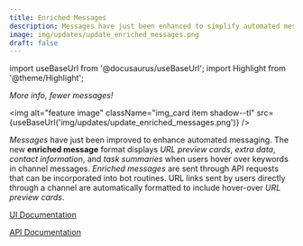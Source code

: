 ```yaml
---
title: Enriched Messages
description: Messages have just been enhanced to simplify automated messaging. The new enriched message format includes URL preview cards, hover-over data, contact information, and task summaries. Send enriched messages through API requests that can be added to bot routines. Do more with less!
image: img/updates/update_enriched_messages.png
draft: false
---
```


import useBaseUrl from '@docusaurus/useBaseUrl'; 
import Highlight from '@theme/Highlight';

<div className="align-center">
<div className="card">
<div className="card__header">

<span className="hero__subtitle"><em>

More info, fewer messages!

</em></span>

</div>
<div className="card__image">

<img alt="feature image" className="img_card item shadow--tl" src={useBaseUrl('img/updates/update_enriched_messages.png')} />
<br/>

</div>
<div className="card__body">

_Messages_ have just been improved to enhance automated messaging. The new **enriched message** format displays _URL preview cards_, _extra data_, _contact information_, and _task summaries_ when users hover over keywords in channel messages. _Enriched messages_ are sent through API requests that can be incorporated into bot routines. URL links sent by users directly through a channel are automatically formatted to include hover-over _URL preview cards_.

</div>
<div className="card__footer text-center align-padding-center">

<a className="button button--info button--block" href="/docs/documentation/client/channels#enriched-messages">UI Documentation</a>
<br/>

<a className="button button--info button--block" href="/docs/documentation/api/communication/messages#enriched-message">API Documentation</a>
<br/>

</div>
</div>
</div>
